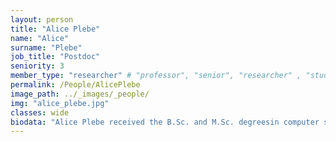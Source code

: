 ```yaml
---
layout: person
title: "Alice Plebe"
name: "Alice"
surname: "Plebe"
job_title: "Postdoc"
seniority: 3
member_type: "researcher" # "professor", "senior", "researcher" , "student", "ex"
permalink: /People/AlicePlebe
image_path: ../_images/_people/
img: "alice_plebe.jpg"
classes: wide
biodata: "Alice Plebe received the B.Sc. and M.Sc. degreesin computer science from the University of Catania,Italy, in 2014 and 2016, respectively. She is currentlypursuing the Ph.D. degree with the University ofTrento. She is working on deep neural networksinspired by the human cognition of driving, as partof the EU Project Dreams4Cars."
---
```


